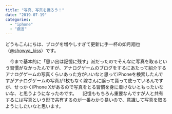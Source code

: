 ```yaml
---
title: "写真、写真を撮ろう！"
date: "2019-07-19"
categories: 
  - "iphone"
  - "戯言"
---
```


どうもこんにちは、ブログを増やしすぎて更新に手一杯の如月翔也（[@showya\_kiss](http://twitter.com/showya_kiss)）です。

　今まで基本的に「思い出は記憶に残す」派だったのでそんなに写真を取るという習慣がなかったんですが、アナログゲームのブログをするにあたって紹介するアナログゲームの写真くらいあった方がいいなと思ってiPhoneを検索したんですがアナログゲームの写真が1枚もなく嫁さんに譲って貰って使っているんですが、せっかくiPhone Xがあるので写真をとる習慣を身に着けないともったいないな、と思うようになったのです。 　記憶ももちろん重要なんですが人と共有するには写真という形で共有するのが一番わかり易いので、意識して写真を取るようにしたいなと思います。
